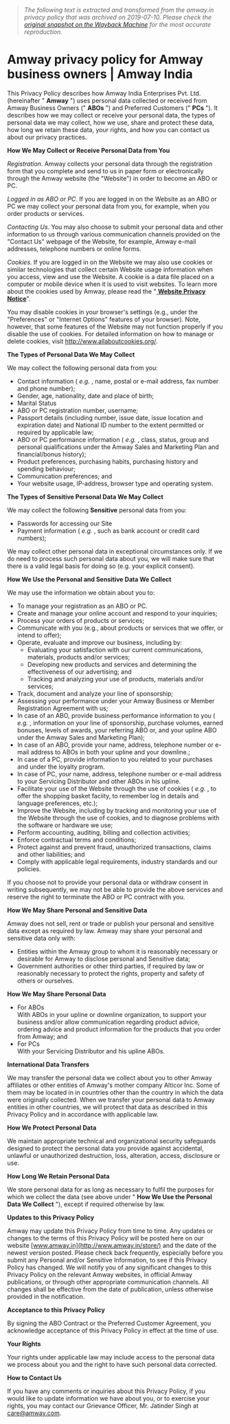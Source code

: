> *The following text is extracted and transformed from the amway.in privacy policy that was archived on 2019-07-10. Please check the [original snapshot on the Wayback Machine](https://web.archive.org/web/20190710190758id_/http%3A//www.amway.in/store/amway/en/INR/static-pages/abo-pc-privacy-policy) for the most accurate reproduction.*

# Amway privacy policy for Amway business owners | Amway India

This Privacy Policy describes how Amway India Enterprises Pvt. Ltd. (hereinafter " **Amway** ") uses personal data collected or received from Amway Business Owners (" **ABOs** ") and Preferred Customers (" **PCs** "). It describes how we may collect or receive your personal data, the types of personal data we may collect, how we use, share and protect these data, how long we retain these data, your rights, and how you can contact us about our privacy practices.

**How We May Collect or Receive Personal Data from You**

_Registration_. Amway collects your personal data through the registration form that you complete and send to us in paper form or electronically through the Amway website (the "Website") in order to become an ABO or PC.

_Logged in as ABO or PC_. If you are logged in on the Website as an ABO or PC we may collect your personal data from you, for example, when you order products or services.

_Contacting Us_. You may also choose to submit your personal data and other information to us through various communication channels provided on the "Contact Us" webpage of the Website, for example, Amway e-mail addresses, telephone numbers or online forms.

_Cookies_. If you are logged in on the Website we may also use cookies or similar technologies that collect certain Website usage information when you access, view and use the Website. A cookie is a data file placed on a computer or mobile device when it is used to visit websites. To learn more about the cookies used by Amway, please read the "[ **Website Privacy Notice**](http://www.amway.in/store/amway/en/INR/static-pages/privacyPolicy)".

You may disable cookies in your browser's settings (e.g., under the "Preferences" or "Internet Options" features of your browser). Note, however, that some features of the Website may not function properly if you disable the use of cookies. For detailed information on how to manage or delete cookies, visit <http://www.allaboutcookies.org/>.

**The Types of Personal Data We May Collect**

We may collect the following personal data from you:

  * Contact information ( _e.g._ , name, postal or e-mail address, fax number and phone number);
  * Gender, age, nationality, date and place of birth;
  * Marital Status
  * ABO or PC registration number, username;
  * Passport details (including number, issue date, issue location and expiration date) and National ID number to the extent permitted or required by applicable law;
  * ABO or PC performance information ( _e.g._ , class, status, group and personal qualifications under the Amway Sales and Marketing Plan and financial/bonus history);
  * Product preferences, purchasing habits, purchasing history and spending behaviour;
  * Communication preferences; and
  * Your website usage, IP-address, browser type and operating system.



**The Types of Sensitive Personal Data We May Collect**

We may collect the following **Sensitive** personal data from you:

  * Passwords for accessing our Site
  * Payment information ( _e.g._ , such as bank account or credit card numbers);



We may collect other personal data in exceptional circumstances only. If we do need to process such personal data about you, we will make sure that there is a valid legal basis for doing so (e.g. your explicit consent).

**How We Use the Personal and Sensitive Data We Collect**

We may use the information we obtain about you to:

  * To manage your registration as an ABO or PC.
  * Create and manage your online account and respond to your inquiries;
  * Process your orders of products or services;
  * Communicate with you (e.g., about products or services that we offer, or intend to offer);
  * Operate, evaluate and improve our business, including by: 
    * Evaluating your satisfaction with our current communications, materials, products and/or services;
    * Developing new products and services and determining the effectiveness of our advertising; and
    * Tracking and analyzing your use of products, materials and/or services;
  * Track, document and analyze your line of sponsorship;
  * Assessing your performance under your Amway Business or Member Registration Agreement with us;
  * In case of an ABO, provide business performance information to you ( _e.g._ , information on your line of sponsorship, purchase volumes, earned bonuses, levels of awards, your referring ABO or, and your upline ABO under the Amway Sales and Marketing Plan);
  * In case of an ABO, provide your name, address, telephone number or e-mail address to ABOs in both your upline and your downline.;
  * In case of a PC, provide information to you related to your purchases and under the loyalty program.
  * In case of PC, your name, address, telephone number or e-mail address to your Servicing Distributor and other ABOs in his upline.
  * Facilitate your use of the Website through the use of cookies ( _e.g._ , to offer the shopping basket faciity, to remember log in details and language preferences, etc.);
  * Improve the Website, including by tracking and monitoring your use of the Website through the use of cookies, and to diagnose problems with the software or hardware we use; 
  * Perform accounting, auditing, billing and collection activities; 
  * Enforce contractual terms and conditions; 
  * Protect against and prevent fraud, unauthorized transactions, claims and other liabilities; and
  * Comply with applicable legal requirements, industry standards and our policies.



If you choose not to provide your personal data or withdraw consent in writing subsequently, we may not be able to provide the above services and reserve the right to terminate the ABO or PC contract with you.

**How We May Share Personal and Sensitive Data**

Amway does not sell, rent or trade or publish your personal and sensitive data except as required by law. Amway may share your personal and sensitive data only with:

  * Entities within the Amway group to whom it is reasonably necessary or desirable for Amway to disclose personal and Sensitive data;
  * Government authorities or other third parties, if required by law or reasonably necessary to protect the rights, property and safety of others or ourselves.



**How We May Share Personal Data**

  * For ABOs  
With ABOs in your upline or downline organization, to support your business and/or allow communication regarding product advice, ordering advice and product information for the products that you order from Amway; and
  * For PCs  
With your Servicing Distributor and his upline ABOs.



**International Data Transfers**

We may transfer the personal data we collect about you to other Amway affiliates or other entities of Amway's mother company Alticor Inc. Some of them may be located in in countries other than the country in which the data were originally collected. When we transfer your personal data to Amway entities in other countries, we will protect that data as described in this Privacy Policy and in accordance with applicable law.

**How We Protect Personal Data**

We maintain appropriate technical and organizational security safeguards designed to protect the personal data you provide against accidental, unlawful or unauthorized destruction, loss, alteration, access, disclosure or use.

**How Long We Retain Personal Data**

We store personal data for as long as necessary to fulfil the purposes for which we collect the data (see above under " **How We Use the Personal Data We Collect** "), except if required otherwise by law.

**Updates to this Privacy Policy**

Amway may update this Privacy Policy from time to time. Any updates or changes to the terms of this Privacy Policy will be posted here on our website [www.amway.in](http://www.amway.in/store/) and the date of the newest version posted. Please check back frequently, especially before you submit any Personal and/or Sensitive Information, to see if this Privacy Policy has changed. We will notify you of any significant changes to this Privacy Policy on the relevant Amway websites, in official Amway publications, or through other appropriate communication channels. All changes shall be effective from the date of publication, unless otherwise provided in the notification.

**Acceptance to this Privacy Policy**

By signing the ABO Contract or the Preferred Customer Agreement, you acknowledge acceptance of this Privacy Policy in effect at the time of use.

**Your Rights**

Your rights under applicable law may include access to the personal data we process about you and the right to have such personal data corrected.

**How to Contact Us**

If you have any comments or inquiries about this Privacy Policy, if you would like to update information we have about you, or to exercise your rights, you may contact our Grievance Officer, Mr. Jatinder Singh at [care@amway.com](mailto:care@amway.com).
